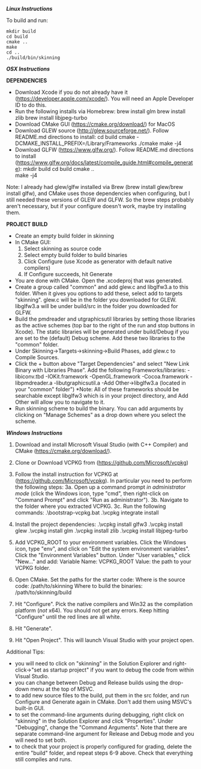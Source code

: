 ***Linux Instructions***

To build and run:

~~~~
mkdir build
cd build
cmake ..
make
cd ..
./build/bin/skinning
~~~~

***OSX Instructions***

**DEPENDENCIES**
- Download Xcode if you do not already have it (https://developer.apple.com/xcode/). You will need an Apple Developer ID to do this.
- Run the following installs via Homebrew:
    brew install glm
    brew install zlib
    brew install libjpeg-turbo
- Download CMake GUI (https://cmake.org/download/) for MacOS
- Download GLEW source (http://glew.sourceforge.net/). Follow README.md directions to install:
    cd build
    cmake -DCMAKE_INSTALL_PREFIX=/Library/Frameworks ./cmake
    make -j4 
- Download GLFW (https://www.glfw.org/). Follow README.md directions to install (https://www.glfw.org/docs/latest/compile_guide.html#compile_generate):
    mkdir build
    cd build
    cmake ..    
    make -j4

Note: I already had glew/glfw installed via Brew (brew install glew/brew install glfw), and CMake uses those dependencies when configuring, but I still needed these versions of GLEW and GLFW. So the brew steps probably aren't necessary, but if your configure doesn't work, maybe try installing them.

**PROJECT BUILD**

- Create an empty build folder in skinning
- In CMake GUI:
    1) Select skinning as source code
    2) Select empty build folder to build binaries
    3) Click Configure (use Xcode as generator with default native compilers)
    4) If Configure succeeds, hit Generate
- You are done with CMake. Open the .xcodeproj that was generated.
- Create a group called "common" and add glew.c and libglfw3.a to this folder. When it gives you options to add these, select add to targets "skinning". glew.c will be in the folder you downloaded for GLEW. libglfw3.a will be under build/src in the folder you downloaded for GLFW.
- Build the pmdreader and utgraphicsutil libraries by setting those libraries as the active schemes (top bar to the right of the run and stop buttons in Xcode). The static libraries will be generated under build/Debug if you are set to the (default) Debug scheme. Add these two libraries to the "common" folder.
- Under Skinning->Targets->skinning->Build Phases, add glew.c to Compile Sources. 
- Click the + button above "Target Dependencies" and select "New Link Binary with Libraries Phase". Add the following Frameworks/libraries:
    -libiconv.tbd
    -IOKit.framework
    -OpenGL.framework
    -Cocoa.framework
    -libpmdreader.a
    -libutgraphicsutil.a
    -Add Other->libglfw3.a (located in your "common" folder")
    *Note: All of these frameworks should be searchable except libglfw3 which is in your project directory, and Add Other will allow you to navigate to it.
- Run skinning scheme to build the binary. You can add arguments by clicking on "Manage Schemes" as a drop down where you select the scheme.

***Windows Instructions***

1. Download and install Microsoft Visual Studio (with C++ Compiler)
and CMake (https://cmake.org/download/).

2. Clone or Download VCPKG from (https://github.com/Microsoft/vcpkg)

3. Follow the install instruction for VCPKG at
(https://github.com/Microsoft/vcpkg). In particular you need to
perform the following steps:
3a. Open up a command prompt *in administrator mode* (click the
Windows icon, type "cmd", then right-click on "Command Prompt" and
click "Run as administrator").
3b. Navigate to the folder where you extracted VCPKG.
3c. Run the following commands:
.\bootstrap-vcpkg.bat
.\vcpkg integrate install

4. Install the project dependencies:
.\vcpkg install glfw3
.\vcpkg install glew
.\vcpkg install glm
.\vcpkg install zlib
.\vcpkg install libjpeg-turbo

5. Add VCPKG_ROOT to your environment variables. Click the Windows
icon, type "env", and click on "Edit the system environment
variables". Click the "Environment Variables" button. Under "User
variables," click "New..." and add:
Variable Name: VCPKG_ROOT
Value: the path to your VCPKG folder.

6. Open CMake. Set the paths for the starter code:
Where is the source code: /path/to/skinning
Where to build the binaries: /path/to/skinning/build

7. Hit "Configure". Pick the native compilers and Win32 as the compilation platform (*not* x64). You should not get any errors. Keep hitting
"Configure" until the red lines are all white.

8. Hit "Generate".

9. Hit "Open Project". This will launch Visual Studio with your project open.

Additional Tips:
- you will need to click on "skinning" in the Solution Explorer and
right-click->"set as startup project" if you want to debug the code
from within Visual Studio.
- you can change between Debug and Release builds using the drop-down
menu at the top of MSVC.
- to add new source files to the build, put them in the src folder,
and run Configure and Generate again in CMake. Don't add them using
MSVC's built-in GUI.
- to set the command-line arguments during debugging, right click on
"skinning" in the Solution Explorer and click "Properties". Under
"Debugging", change the "Command Arguments". Note that there are
separate command-line argument for Release and Debug mode and you will
need to set both.
- to check that your project is properly configured for grading,
delete the entire "build" folder, and repeat steps 6-9 above. Check
that everything still compiles and runs.

